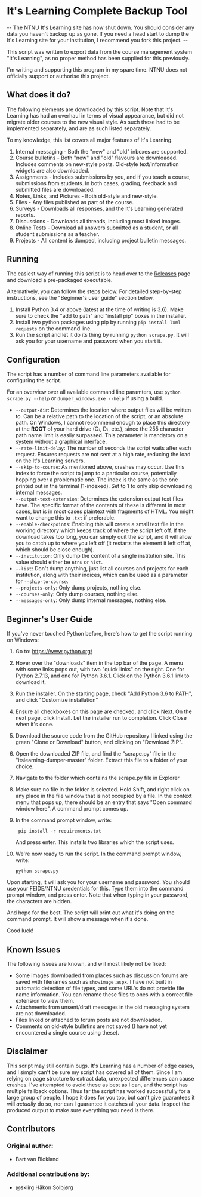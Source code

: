 # It's Learning Complete Backup Tool

-- The NTNU It's Learning site has now shut down. You should consider any data you haven't backup up as gone. If you need a head start to dump the It's Learning site for your institution, I recommend you fork this project. --

This script was written to export data from the course management system "It's Learning", as no proper method has been supplied for this previously. 

I'm writing and supporting this program in my spare time. NTNU does not officially support or authorise this project.

## What does it do?

The following elements are downloaded by this script. Note that It's Learning has had an overhaul in terms of visual appearance, but did not migrate older courses to the new visual style. As such these had to be implemented separately, and are as such listed separately.

To my knowledge, this list covers all major features of It's Learning.

1. Internal messaging - Both the "new" and "old" inboxes are supported.
2. Course bulletins - Both "new" and "old" flavours are downloaded. Includes comments on new-style posts. Old-style text/information widgets are also downloaded.
3. Assignments - Includes submissions by you, and if you teach a course, submissions from students. In both cases, grading, feedback and submitted files are downloaded.
4. Notes, Links, and Pictures - Both old-style and new-style. 
5. Files - Any files published as part of the course.
6. Surveys - Downloads all responses, and the It's Learning generated reports.
7. Discussions - Downloads all threads, including most linked images.
8. Online Tests - Download all answers submitted as a student, or all student submissions as a teacher.
9. Projects - All content is dumped, including project bulletin messages.

## Running

The easiest way of running this script is to head over to the [Releases](https://github.com/bartvbl/itslearning-dumper/releases) page and download a pre-packaged executable.

Alternatively, you can follow the steps below. For detailed step-by-step instructions, see the "Beginner's user guide" section below.

1. Install Python 3.4 or above (latest at the time of writing is 3.6). Make sure to check the "add to path" and "install pip" boxes in the installer.
2. Install two python packages using pip by running `pip install lxml requests` on the command line.
3. Run the script and let it do its thing by running `python scrape.py`. It will ask you for your username and password when you start it.

## Configuration

The script has a number of command line parameters available for configuring the script.

For an overview over all available command line paramters, use `python scrape.py --help` or `dumper_windows.exe --help` if using a build.

* `--output-dir`: Determines the location where output files will be written to. Can be a relative path to the location of the script, or an absolute path. On Windows, I cannot recommend enough to place this directory at the **ROOT** of your hard drive (C:\, D:\, etc.), since the 255 character path name limit is easily surpassed. This parameter is mandatory on a system without a graphical interface.
* `--rate-limit-delay`: The number of seconds the script waits after each request. Ensures requests are not sent at a high rate, reducing the load on the It's Learning servers.
* `--skip-to-course`: As mentioned above, crashes may occur. Use this index to force the script to jump to a particular course, potentially hopping over a problematic one. The index is the same as the one printed out in the terminal (1-indexed). Set to 1 to only skip downloading internal messages.
* `--output-text-extension`: Determines the extension output text files have. The specific format of the contents of these is different in most cases, but is in most cases plaintext with fragments of HTML. You might want to change this to `.txt` if preferable.
* `--enable-checkpoints`: Enabling this will create a small text file in the working directory which keeps track of where the script left off. If the download takes too long, you can simply quit the script, and it will allow you to catch up to where you left off (it restarts the element it left off at, which should be close enough).
* `--institution`: Only dump the content of a single institution site. This value should either be `ntnu` or `hist`.
* `--list`: Don't dump anything, just list all courses and projects for each institution, along with their indices, which can be used as a parameter for `--ship-to-course`.
* `--projects-only`: Only dump projects, nothing else.
* `--courses-only`: Only dump courses, nothing else.
* `--messages-only`: Only dump internal messages, nothing else.

## Beginner's User Guide

If you've never touched Python before, here's how to get the script running on Windows:

1. Go to: https://www.python.org/

2. Hover over the "downloads" item in the top bar of the page. A menu with some links pops out, with two "quick links" on the right. One for Python 2.7.13, and one for Python 3.6.1. Click on the Python 3.6.1 link to download it.

3. Run the installer. On the starting page, check "Add Python 3.6 to PATH", and click "Customize installation"

4. Ensure all checkboxes on this page are checked, and click Next. On the next page, click Install. Let the installer run to completion. Click Close when it's done.

5. Download the source code from the GitHub repository I linked using the green "Clone or Download" button, and clicking on "Download ZIP". 

6. Open the downloaded ZIP file, and find the "scrape.py" file in the "itslearning-dumper-master" folder. Extract this file to a folder of your choice.

7. Navigate to the folder which contains the scrape.py file in Explorer

8. Make sure no file in the folder is selected. Hold Shift, and right click on any place in the file window that is not occupied by a file. In the context menu that pops up, there should be an entry that says "Open command window here". A command prompt comes up.

9. In the command prompt window, write:

        pip install -r requirements.txt

    And press enter. This installs two libraries which the script uses.

10. We're now ready to run the script. In the command prompt window, write:

        python scrape.py
        
Upon starting, it will ask you for your username and password. You should use your FEIDE/NTNU credentials for this. Type them into the command prompt window, and press enter. Note that when typing in your password, the characters are hidden.

And hope for the best. The script will print out what it's doing on the command prompt. It will show a message when it's done.

Good luck!

## Known Issues

The following issues are known, and will most likely not be fixed:

* Some images downloaded from places such as discussion forums are saved with filenames such as `showimage.aspx`. I have not built in automatic detection of file types, and some URL's do not provide file name information. You can rename these files to ones with a correct file extension to view them.
* Attachments from unsent/draft messages in the old messaging system are not downloaded. 
* Files linked or attached to forum posts are not downloaded.
* Comments on old-style bulletins are not saved (I have not yet encountered a single course using these).

## Disclaimer

This script may still contain bugs. It's Learning has a number of edge cases, and I simply can't be sure my script has covered all of them. Since I am relying on page structure to extract data, unexpected differences can cause crashes. I've attempted to avoid these as best as I can, and the script has multiple fallback options. Thus far the script has worked successfully for a large group of people. I hope it does for you too, but can't give guarantees it will _actually_ do so, nor can I guarantee it catches all your data. Inspect the produced output to make sure everything you need is there.

## Contributors

### Original author: 

- Bart van Blokland

### Additional contributions by:

- @sklirg Håkon Solbjørg
